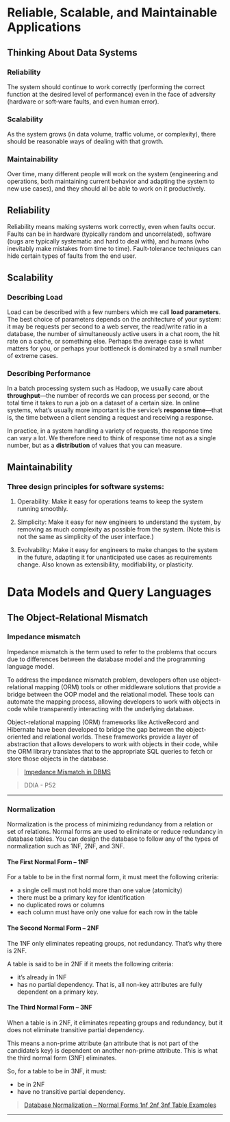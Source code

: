 # Reliable, Scalable, and Maintainable Applications

## Thinking About Data Systems

### Reliability

The system should continue to work correctly (performing the correct function at the desired level of performance) even in the face of adversity (hardware or soft‐ware faults, and even human error).

### Scalability

As the system grows (in data volume, traffic volume, or complexity), there should be reasonable ways of dealing with that growth.

### Maintainability

Over time, many different people will work on the system (engineering and operations, both maintaining current behavior and adapting the system to new use cases), and they should all be able to work on it productively.

## Reliability

Reliability means making systems work correctly, even when faults occur. Faults can be in hardware (typically random and uncorrelated), software (bugs are typically systematic and hard to deal with), and humans (who inevitably make mistakes from time to time). Fault-tolerance techniques can hide certain types of faults from the end user.

## Scalability

### Describing Load

Load can be described with a few numbers which we call **load parameters**. The best choice of parameters depends on the architecture of your system: it may be requests per second to a web server, the read/write ratio in a database, the number of simultaneously active users in a chat room, the hit rate on a cache, or something else. Perhaps the average case is what matters for you, or perhaps your bottleneck is dominated by a small number of extreme cases.

### Describing Performance

In a batch processing system such as Hadoop, we usually care about **throughput**—the number of records we can process per second, or the total time it takes to run a job on a dataset of a certain size. In online systems, what’s usually more important is the service’s **response time**—that is, the time between a client sending a request and receiving a response.

In practice, in a system handling a variety of requests, the response time can vary a lot. We therefore need to think of response time not as a single number, but as a **distribution** of values that you can measure.

## Maintainability

### Three design principles for software systems:

1. Operability: Make it easy for operations teams to keep the system running smoothly.

2. Simplicity: Make it easy for new engineers to understand the system, by removing as much complexity as possible from the system. (Note this is not the same as simplicity of the user interface.)

3. Evolvability: Make it easy for engineers to make changes to the system in the future, adapting it for unanticipated use cases as requirements change. Also known as extensibility, modifiability, or plasticity.

# Data Models and Query Languages

## The Object-Relational Mismatch

### Impedance mismatch

Impedance mismatch is the term used to refer to the problems that occurs due to differences between the database model and the programming language model.

To address the impedance mismatch problem, developers often use object-relational mapping (ORM) tools or other middleware solutions that provide a bridge between the OOP model and the relational model. These tools can automate the mapping process, allowing developers to work with objects in code while transparently interacting with the underlying database.

Object-relational mapping (ORM) frameworks like ActiveRecord and Hibernate have been developed to bridge the gap between the object-oriented and relational worlds. These frameworks provide a layer of abstraction that allows developers to work with objects in their code, while the ORM library translates that to the appropriate SQL queries to fetch or store those objects in the database.

> [Impedance Mismatch in DBMS](https://www.geeksforgeeks.org/impedance-mismatch-in-dbms/)

> DDIA - P52

---

### Normalization

Normalization is the process of minimizing redundancy from a relation or set of relations. Normal forms are used to eliminate or reduce redundancy in database tables. You can design the database to follow any of the types of normalization such as 1NF, 2NF, and 3NF.

#### The First Normal Form – 1NF

For a table to be in the first normal form, it must meet the following criteria:

- a single cell must not hold more than one value (atomicity)
- there must be a primary key for identification
- no duplicated rows or columns
- each column must have only one value for each row in the table

#### The Second Normal Form – 2NF

The 1NF only eliminates repeating groups, not redundancy. That’s why there is 2NF.

A table is said to be in 2NF if it meets the following criteria:

- it’s already in 1NF
- has no partial dependency. That is, all non-key attributes are fully dependent on a primary key.

#### The Third Normal Form – 3NF

When a table is in 2NF, it eliminates repeating groups and redundancy, but it does not eliminate transitive partial dependency.

This means a non-prime attribute (an attribute that is not part of the candidate’s key) is dependent on another non-prime attribute. This is what the third normal form (3NF) eliminates.

So, for a table to be in 3NF, it must:

- be in 2NF
- have no transitive partial dependency.

> [Database Normalization – Normal Forms 1nf 2nf 3nf Table Examples](https://www.freecodecamp.org/news/database-normalization-1nf-2nf-3nf-table-examples/)

---
